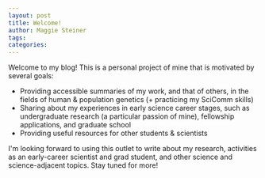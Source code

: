 ```yaml
---
layout: post
title: Welcome!
author: Maggie Steiner
tags: 
categories: 
---
```


Welcome to my blog! This is a personal project of mine that is motivated by several goals:

* Providing accessible summaries of my work, and that of others, in the fields of human & population genetics (+ practicing my SciComm skills)
* Sharing about my experiences in early science career stages, such as undergraduate research (a particular passion of mine), fellowship applications, and graduate school 
* Providing useful resources for other students & scientists

I'm looking forward to using this outlet to write about my research, activities as an early-career scientist and grad student, and other science and science-adjacent topics. Stay tuned for more!


